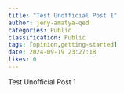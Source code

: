 ```yaml
---
title: "Test Unofficial Post 1"
author: jeny-amatya-qed
categories: Public
classification: Public
tags: [opinion,getting-started]
date: 2024-09-19 23:27:18 
likes: 0
---
```


Test Unofficial Post 1